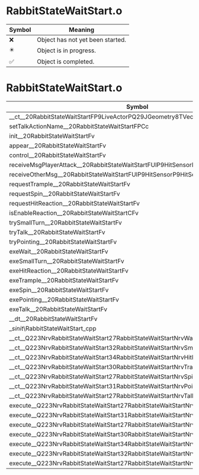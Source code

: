 # RabbitStateWaitStart.o
| Symbol | Meaning 
| ------------- | ------------- 
| :x: | Object has not yet been started. 
| :eight_pointed_black_star: | Object is in progress. 
| :white_check_mark: | Object is completed. 


# RabbitStateWaitStart.o
| Symbol | Decompiled? |
| ------------- | ------------- |
| __ct__20RabbitStateWaitStartFP9LiveActorPQ29JGeometry8TVec3&lt;f&gt;P15TalkMessageCtrl | :x: |
| setTalkActionName__20RabbitStateWaitStartFPCc | :x: |
| init__20RabbitStateWaitStartFv | :x: |
| appear__20RabbitStateWaitStartFv | :x: |
| control__20RabbitStateWaitStartFv | :x: |
| receiveMsgPlayerAttack__20RabbitStateWaitStartFUlP9HitSensorP9HitSensor | :x: |
| receiveOtherMsg__20RabbitStateWaitStartFUlP9HitSensorP9HitSensor | :x: |
| requestTrample__20RabbitStateWaitStartFv | :x: |
| requestSpin__20RabbitStateWaitStartFv | :x: |
| requestHitReaction__20RabbitStateWaitStartFv | :x: |
| isEnableReaction__20RabbitStateWaitStartCFv | :x: |
| trySmallTurn__20RabbitStateWaitStartFv | :x: |
| tryTalk__20RabbitStateWaitStartFv | :x: |
| tryPointing__20RabbitStateWaitStartFv | :x: |
| exeWait__20RabbitStateWaitStartFv | :x: |
| exeSmallTurn__20RabbitStateWaitStartFv | :x: |
| exeHitReaction__20RabbitStateWaitStartFv | :x: |
| exeTrample__20RabbitStateWaitStartFv | :x: |
| exeSpin__20RabbitStateWaitStartFv | :x: |
| exePointing__20RabbitStateWaitStartFv | :x: |
| exeTalk__20RabbitStateWaitStartFv | :x: |
| __dt__20RabbitStateWaitStartFv | :x: |
| __sinit_\RabbitStateWaitStart_cpp | :x: |
| __ct__Q223NrvRabbitStateWaitStart27RabbitStateWaitStartNrvWaitFv | :x: |
| __ct__Q223NrvRabbitStateWaitStart32RabbitStateWaitStartNrvSmallTurnFv | :x: |
| __ct__Q223NrvRabbitStateWaitStart34RabbitStateWaitStartNrvHitReactionFv | :x: |
| __ct__Q223NrvRabbitStateWaitStart30RabbitStateWaitStartNrvTrampleFv | :x: |
| __ct__Q223NrvRabbitStateWaitStart27RabbitStateWaitStartNrvSpinFv | :x: |
| __ct__Q223NrvRabbitStateWaitStart31RabbitStateWaitStartNrvPointingFv | :x: |
| __ct__Q223NrvRabbitStateWaitStart27RabbitStateWaitStartNrvTalkFv | :x: |
| execute__Q223NrvRabbitStateWaitStart27RabbitStateWaitStartNrvTalkCFP5Spine | :x: |
| execute__Q223NrvRabbitStateWaitStart31RabbitStateWaitStartNrvPointingCFP5Spine | :x: |
| execute__Q223NrvRabbitStateWaitStart27RabbitStateWaitStartNrvSpinCFP5Spine | :x: |
| execute__Q223NrvRabbitStateWaitStart30RabbitStateWaitStartNrvTrampleCFP5Spine | :x: |
| execute__Q223NrvRabbitStateWaitStart34RabbitStateWaitStartNrvHitReactionCFP5Spine | :x: |
| execute__Q223NrvRabbitStateWaitStart32RabbitStateWaitStartNrvSmallTurnCFP5Spine | :x: |
| execute__Q223NrvRabbitStateWaitStart27RabbitStateWaitStartNrvWaitCFP5Spine | :x: |
